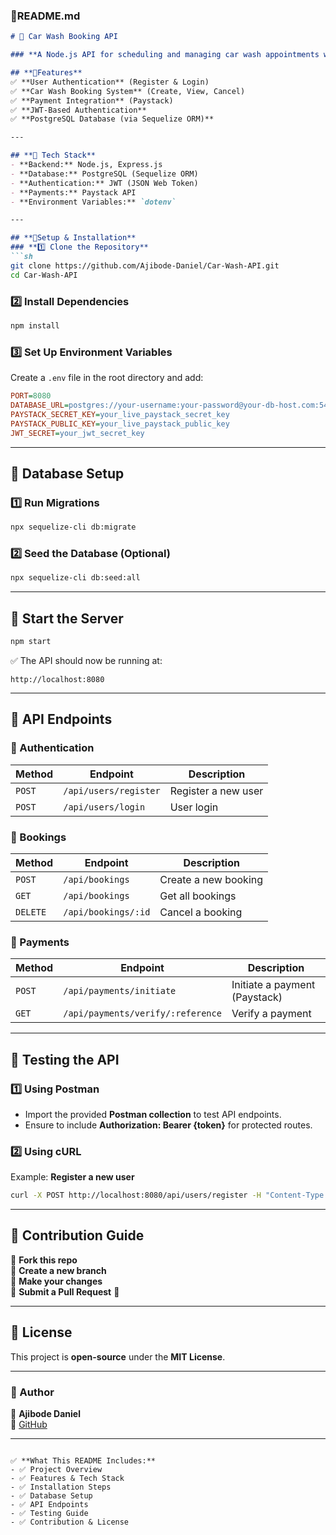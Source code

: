 
### **📌README.md**  
```md
# 🚗 Car Wash Booking API

### **A Node.js API for scheduling and managing car wash appointments with payment integration via Paystack.**  

## **📌Features**
✅ **User Authentication** (Register & Login)  
✅ **Car Wash Booking System** (Create, View, Cancel)  
✅ **Payment Integration** (Paystack)  
✅ **JWT-Based Authentication**  
✅ **PostgreSQL Database (via Sequelize ORM)**  

---

## **📌 Tech Stack**
- **Backend:** Node.js, Express.js  
- **Database:** PostgreSQL (Sequelize ORM)  
- **Authentication:** JWT (JSON Web Token)  
- **Payments:** Paystack API  
- **Environment Variables:** `dotenv`  

---

## **📌Setup & Installation**
### **1️⃣ Clone the Repository**
```sh
git clone https://github.com/Ajibode-Daniel/Car-Wash-API.git
cd Car-Wash-API
```

### **2️⃣ Install Dependencies**
```sh
npm install
```

### **3️⃣ Set Up Environment Variables**
Create a `.env` file in the root directory and add:  
```ini
PORT=8080
DATABASE_URL=postgres://your-username:your-password@your-db-host.com:5432/car_wash_db
PAYSTACK_SECRET_KEY=your_live_paystack_secret_key
PAYSTACK_PUBLIC_KEY=your_live_paystack_public_key
JWT_SECRET=your_jwt_secret_key
```


---

## **📌 Database Setup**
### **1️⃣ Run Migrations**
```sh
npx sequelize-cli db:migrate
```

### **2️⃣ Seed the Database (Optional)**
```sh
npx sequelize-cli db:seed:all
```

---

## **📌 Start the Server**
```sh
npm start
```
✅ The API should now be running at:  
```
http://localhost:8080
```

---

## **📌 API Endpoints**
### **🔹 Authentication**
| Method | Endpoint | Description |
|--------|----------|-------------|
| `POST` | `/api/users/register` | Register a new user |
| `POST` | `/api/users/login` | User login |

### **🔹 Bookings**
| Method | Endpoint | Description |
|--------|----------|-------------|
| `POST` | `/api/bookings` | Create a new booking |
| `GET` | `/api/bookings` | Get all bookings |
| `DELETE` | `/api/bookings/:id` | Cancel a booking |

### **🔹 Payments**
| Method | Endpoint | Description |
|--------|----------|-------------|
| `POST` | `/api/payments/initiate` | Initiate a payment (Paystack) |
| `GET` | `/api/payments/verify/:reference` | Verify a payment |

---

## **📌 Testing the API**
### **1️⃣ Using Postman**
- Import the provided **Postman collection** to test API endpoints.
- Ensure to include **Authorization: Bearer {token}** for protected routes.

### **2️⃣ Using cURL**
Example: **Register a new user**
```sh
curl -X POST http://localhost:8080/api/users/register -H "Content-Type: application/json" -d '{"name":"John Doe", "email":"johndoe@example.com", "password":"password123", "phone":"+1234567890"}'
```

---

## **📌 Contribution Guide**
🔹 **Fork this repo**  
🔹 **Create a new branch**  
🔹 **Make your changes**  
🔹 **Submit a Pull Request** 🚀  

---

## **📌 License**
This project is **open-source** under the **MIT License**.

---

### **🚀 Author**
👤 **Ajibode Daniel**  
🔗 [GitHub](https://github.com/Ajibode-Daniel)  

---
```

✅ **What This README Includes:**
- ✅ Project Overview  
- ✅ Features & Tech Stack  
- ✅ Installation Steps  
- ✅ Database Setup  
- ✅ API Endpoints  
- ✅ Testing Guide  
- ✅ Contribution & License  
